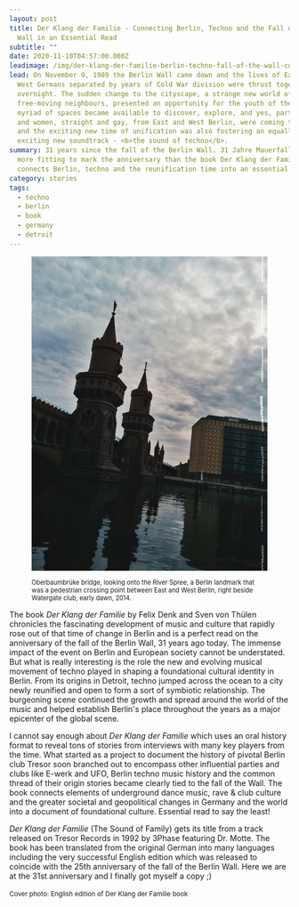 ```yaml
---
layout: post
title: Der Klang der Familie - Connecting Berlin, Techno and the Fall of the
  Wall in an Essential Read
subtitle: ""
date: 2020-11-10T04:57:00.000Z
leadimage: /img/der-klang-der-familie-berlin-techno-fall-of-the-wall-cover-1863x1350-continuumizm-comp.jpg
lead: On November 9, 1989 the Berlin Wall came down and the lives of East and
  West Germans separated by years of Cold War division were thrust together
  overnight. The sudden change to the cityscape, a strange new world of
  free-moving neighbours, presented an opportunity for the youth of the day. A
  myriad of spaces became available to discover, explore, and yes, party in. Men
  and women, straight and gay, from East and West Berlin, were coming together
  and the exciting new time of unification was also fostering an equally
  exciting new soundtrack - <b>the sound of techno</b>.
summary: 31 years since the fall of the Berlin Wall. 31 Jahre Mauerfall. Nothing
  more fitting to mark the anniversary than the book Der Klang der Familie that
  connects Berlin, techno and the reunification time into an essential read.
category: stories
tags:
  - techno
  - berlin
  - book
  - germany
  - detroit
---
```

<figure class="figure float-right col-sm-6 bg-light text-dark">
  <a href="/img/oberbaumbruecke-watergate-1013x1350-continuumizm-comp.jpg"><img src="/img/oberbaumbruecke-watergate-1013x1350-continuumizm-comp.jpg" class="figure-img img-fluid" loading="lazy" alt="Photo with caption: Oberbaumbrüke bridge, looking onto the River Spree, a Berlin landmark that was a pedestrian crossing point between East and West Berlin, right beside Watergate club, 2014, early dawn."></a>
<p class="text-secondary text-left small" style="font-size:0.7rem;">Oberbaumbrüke bridge, looking onto the River Spree, a Berlin landmark that was a pedestrian crossing point between East and West Berlin, right beside Watergate club, early dawn, 2014.</p>
</figure>

The book *Der Klang der Familie* by Felix Denk and Sven von Thülen chronicles the fascinating development of music and culture that rapidly rose out of that time of change in Berlin and is a perfect read on the anniversary of the fall of the Berlin Wall, 31 years ago today. The immense impact of the event on Berlin and European society cannot be understated. But what is really interesting is the role the new and evolving musical movement of techno played in shaping a foundational cultural identity in Berlin. From its origins in Detroit, techno jumped across the ocean to a city newly reunified and open to form a sort of symbiotic relationship. The burgeoning scene continued the growth and spread around the world of the music and helped establish Berlin's place throughout the years as a major epicenter of the global scene.

I cannot say enough about *Der Klang der Familie* which uses an oral history format to reveal tons of stories from interviews with many key players from the time. What started as a project to document the history of pivotal Berlin club Tresor soon branched out to encompass other influential parties and clubs like E-werk and UFO, Berlin techno music history and the common thread of their origin stories became clearly tied to the fall of the Wall. The book connects elements of underground dance music, rave & club culture and the greater societal and geopolitical changes in Germany and the world into a document of foundational culture. Essential read to say the least!

*Der Klang der Familie* (The Sound of Family) gets its title from a track released on Tresor Records in 1992 by 3Phase featuring Dr. Motte. The book has been translated from the original German into many languages including the very successful English edition which was released to coincide with the 25th anniversary of the fall of the Berlin Wall. Here we are at the 31st anniversary and I finally got myself a copy ;)

<small class="text-secondary">Cover photo: English edition of Der Klang der Familie book</small>